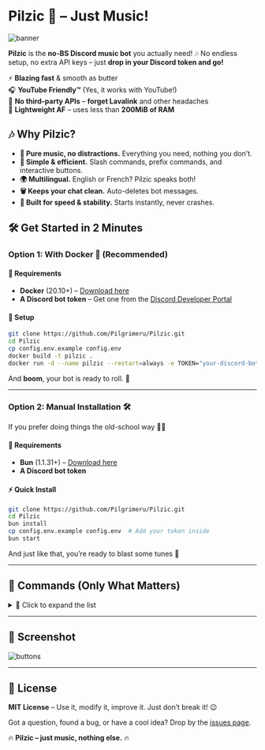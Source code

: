 # Pilzic 🎵 – Just Music!

![banner](https://i.imgur.com/y73VY4q.jpg)

**Pilzic** is the **no-BS Discord music bot** you actually need! 🎶 No endless setup, no extra API keys – just **drop in your Discord token and go!**

⚡ **Blazing fast** & smooth as butter  
🎧 **YouTube Friendly™** (Yes, it works with YouTube!)  
🦾 **No third-party APIs** – **forget Lavalink** and other headaches  
💾 **Lightweight AF** – uses less than **200MiB of RAM**

## 🎶 Why Pilzic?

- **🎵 Pure music, no distractions.** Everything you need, nothing you don’t.
- **🔄 Simple & efficient.** Slash commands, prefix commands, and interactive buttons.
- **🌍 Multilingual.** English or French? Pilzic speaks both!
- **🗑️ Keeps your chat clean.** Auto-deletes bot messages.
- **🎯 Built for speed & stability.** Starts instantly, never crashes.

## 🛠️ Get Started in 2 Minutes

### Option 1: With Docker 🐳 (Recommended)

#### 🔧 Requirements

- **Docker** (20.10+) – [Download here](https://www.docker.com/get-started)
- **A Discord bot token** – Get one from the [Discord Developer Portal](https://discord.com/developers/applications)

#### 🚀 Setup

```bash
git clone https://github.com/Pilgrimeru/Pilzic.git
cd Pilzic
cp config.env.example config.env
docker build -t pilzic .
docker run -d --name pilzic --restart=always -e TOKEN="your-discord-bot-token" pilzic
```

And **boom**, your bot is ready to roll. 🎉

---

### Option 2: Manual Installation 🛠️

If you prefer doing things the old-school way 👨‍💻

#### 🔧 Requirements

- **Bun** (1.1.31+) – [Download here](https://bun.sh/)
- **A Discord bot token**

#### ⚡ Quick Install

```bash
git clone https://github.com/Pilgrimeru/Pilzic.git
cd Pilzic
bun install
cp config.env.example config.env  # Add your token inside
bun start
```

And just like that, you’re ready to blast some tunes 🎵

---

## 📜 Commands (Only What Matters)

<details>
<summary>📌 Click to expand the list</summary>

🎶 **Playback & Queue Management**

- `/play (p)` - Play music from YouTube, Spotify, etc.
- `/pause` - Pause the current track.
- `/resume (r)` - Resume playback.
- `/skip (s)` - Skip the current track.
- `/stop` - Stop all music.
- `/queue (q)` - Show the queue.
- `/autoplay` - Enable automatic queue filling.
- `/loop (l)` - Loop the current track.
- `/shuffle` - Shuffle the queue.
- `/insert` - Add a track to the start of the queue.
- `/move (m)` - Move a track within the queue.
- `/remove (rm)` - Remove a track from the queue.
- `/previous` - Go back in the queue.
- `/jumpto (jump)` - Jump to a specific track in the queue.

🔧 **Utilities & Information**

- `/ping` - Check bot response time.
- `/lyrics (ly)` - Show lyrics of the current track.
- `/nowplaying (np)` - Show what's currently playing.
- `/volume (v)` - Adjust volume.
- `/search (sh)` - Search and select videos to play.
- `/uptime (up)` - Check how long the bot has been running.
- `/help (h)` - Show all available commands.
- `/invite` - Get the bot’s invite link.
</details>

---

## 📸 Screenshot

![buttons](https://i.imgur.com/B1WKjlO.png)

---

## 📄 License

**MIT License** – Use it, modify it, improve it. Just don’t break it! 😉

Got a question, found a bug, or have a cool idea? Drop by the [issues page](https://github.com/Pilgrimeru/Pilzic/issues).

🔥 **Pilzic – just music, nothing else.** 🔥
